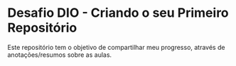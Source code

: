 # Desafio DIO - Criando o seu Primeiro Repositório
 Este repositório tem o objetivo de compartilhar meu progresso, através de anotações/resumos sobre as aulas.
